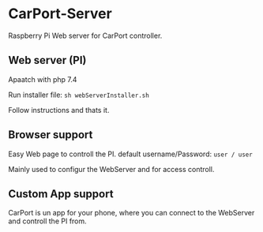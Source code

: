 # CarPort-Server
Raspberry Pi Web server for CarPort controller.

## Web server (PI)
Apaatch  with php 7.4

Run installer file:
``` sh webServerInstaller.sh ```

Follow instructions and thats it.

## Browser support
Easy Web page to controll the PI.
default username/Password: ```user / user```

Mainly used to configur the WebServer and for access controll.


## Custom App support
CarPort is un app for your phone, where you can connect to the WebServer and controll the PI from. 
